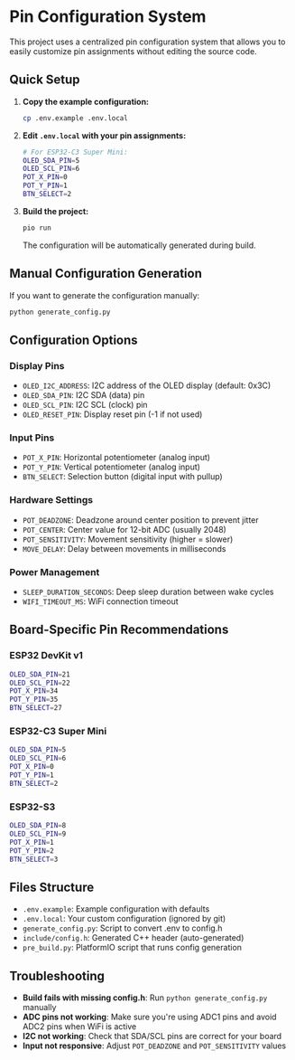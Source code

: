 # Pin Configuration System

This project uses a centralized pin configuration system that allows you to easily customize pin assignments without editing the source code.

## Quick Setup

1. **Copy the example configuration:**
   ```bash
   cp .env.example .env.local
   ```

2. **Edit `.env.local` with your pin assignments:**
   ```bash
   # For ESP32-C3 Super Mini:
   OLED_SDA_PIN=5
   OLED_SCL_PIN=6
   POT_X_PIN=0
   POT_Y_PIN=1
   BTN_SELECT=2
   ```

3. **Build the project:**
   ```bash
   pio run
   ```
   The configuration will be automatically generated during build.

## Manual Configuration Generation

If you want to generate the configuration manually:

```bash
python generate_config.py
```

## Configuration Options

### Display Pins
- `OLED_I2C_ADDRESS`: I2C address of the OLED display (default: 0x3C)
- `OLED_SDA_PIN`: I2C SDA (data) pin
- `OLED_SCL_PIN`: I2C SCL (clock) pin
- `OLED_RESET_PIN`: Display reset pin (-1 if not used)

### Input Pins
- `POT_X_PIN`: Horizontal potentiometer (analog input)
- `POT_Y_PIN`: Vertical potentiometer (analog input)
- `BTN_SELECT`: Selection button (digital input with pullup)

### Hardware Settings
- `POT_DEADZONE`: Deadzone around center position to prevent jitter
- `POT_CENTER`: Center value for 12-bit ADC (usually 2048)
- `POT_SENSITIVITY`: Movement sensitivity (higher = slower)
- `MOVE_DELAY`: Delay between movements in milliseconds

### Power Management
- `SLEEP_DURATION_SECONDS`: Deep sleep duration between wake cycles
- `WIFI_TIMEOUT_MS`: WiFi connection timeout

## Board-Specific Pin Recommendations

### ESP32 DevKit v1
```bash
OLED_SDA_PIN=21
OLED_SCL_PIN=22
POT_X_PIN=34
POT_Y_PIN=35
BTN_SELECT=27
```

### ESP32-C3 Super Mini
```bash
OLED_SDA_PIN=5
OLED_SCL_PIN=6
POT_X_PIN=0
POT_Y_PIN=1
BTN_SELECT=2
```

### ESP32-S3
```bash
OLED_SDA_PIN=8
OLED_SCL_PIN=9
POT_X_PIN=1
POT_Y_PIN=2
BTN_SELECT=3
```

## Files Structure

- `.env.example`: Example configuration with defaults
- `.env.local`: Your custom configuration (ignored by git)
- `generate_config.py`: Script to convert .env to config.h
- `include/config.h`: Generated C++ header (auto-generated)
- `pre_build.py`: PlatformIO script that runs config generation

## Troubleshooting

- **Build fails with missing config.h**: Run `python generate_config.py` manually
- **ADC pins not working**: Make sure you're using ADC1 pins and avoid ADC2 pins when WiFi is active
- **I2C not working**: Check that SDA/SCL pins are correct for your board
- **Input not responsive**: Adjust `POT_DEADZONE` and `POT_SENSITIVITY` values
